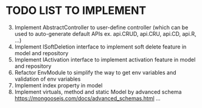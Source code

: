 # TODO LIST TO IMPLEMENT

<!-- 1. Implement sysSequence module in biz module -->
<!-- 2. Add timestamp options to Abstract Model -->
3. Implement AbstractController to user-define controller
(which can be used to auto-generate default APIs ex. api.CRUD, api.CRU, api.CD, api.R, ...)
4. Implement ISoftDeletion interface to implement soft delete feature in model and repository
5. Implement IActivation interface to implement activation feature in model and repository
6. Refactor EnvModule to simplify the way to get env variables and validation of env variables
7. Implement index property in model
8. Implement virtuals, method and static Model by advanced schema https://mongoosejs.com/docs/advanced_schemas.html
...

